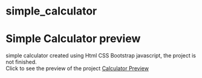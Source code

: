 # simple_calculator
<h1>Simple Calculator preview</h1>
simple calculator created using Html CSS Bootstrap javascript, the project is not finished.
<br>
Click to see the preview of the project <a href="https://ibrahimsohofi.github.io/simple_calculator/">Calculator Preview</a>
